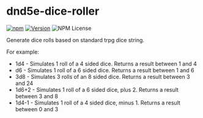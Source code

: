 # dnd5e-dice-roller

[![npm](https://img.shields.io/badge/npm-dnd5e--dice--roller-green?style=flat-square)](https://www.npmjs.com/package/dnd5e-dice-roller)
[![Version](https://img.shields.io/npm/v/dnd5e-dice-roller?label=version&style=flat-square)](https://www.npmjs.com/package/dnd5e-dice-roller)
![NPM License](https://img.shields.io/npm/l/dnd5e-dice-roller)

Generate dice rolls based on standard trpg dice string.

For example:

- 1d4 - Simulates 1 roll of a 4 sided dice. Returns a result between 1 and 4
- d6 - Simulates 1 roll of a 6 sided dice. Returns a result between 1 and 6
- 3d8 - Simulates 3 rolls of an 8 sided dice. Returns a result between 3 and 24
- 1d6+2 - Simulates 1 roll of a 6 sided dice, plus 2. Returns a result between 3 and 8
- 1d4-1 - Simulates 1 roll of a 4 sided dice, minus 1. Returns a result between 0 and 3
